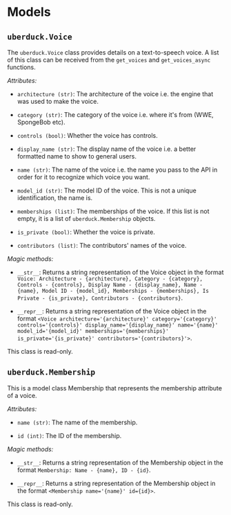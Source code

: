 # Models

## `uberduck.Voice`

The `uberduck.Voice` class provides details on a text-to-speech voice. A list of this class can be received from the `get_voices` and `get_voices_async` functions.

*Attributes:*

* `architecture (str)`: The architecture of the voice i.e. the engine that was used to make the voice.

* `category (str)`: The category of the voice i.e. where it's from (WWE, SpongeBob etc).

* `controls (bool)`: Whether the voice has controls.

* `display_name (str)`: The display name of the voice i.e. a better formatted name to show to general users.

* `name (str)`: The name of the voice i.e. the name you pass to the API in order for it to recognize which voice you want.

* `model_id (str)`: The model ID of the voice. This is not a unique identification, the name is.

* `memberships (list)`: The memberships of the voice. If this list is not empty, it is a list of `uberduck.Membership` objects.

* `is_private (bool)`: Whether the voice is private.

* `contributors (list)`: The contributors' names of the voice.

*Magic methods:*

* `__str__`: Returns a string representation of the Voice object in the format `Voice: Architecture - {architecture}, Category - {category}, Controls - {controls}, Display Name - {display_name}, Name - {name}, Model ID - {model_id}, Memberships - {memberships}, Is Private - {is_private}, Contributors - {contributors}`.
    
* `__repr__`: Returns a string representation of the Voice object in the format `<Voice architecture='{architecture}' category='{category}' controls='{controls}' display_name='{display_name}' name='{name}' model_id='{model_id}' memberships='{memberships}' is_private='{is_private}' contributors='{contributors}'>`.

This class is read-only.

## `uberduck.Membership`

This is a model class Membership that represents the membership attribute of a voice.
    
*Attributes:*

* `name (str)`: The name of the membership.

* `id (int)`: The ID of the membership.

*Magic methods:*

* `__str__`: Returns a string representation of the Membership object in the format `Membership: Name - {name}, ID - {id}`.

* `__repr__`: Returns a string representation of the Membership object in the format `<Membership name='{name}' id={id}>`.

This class is read-only.